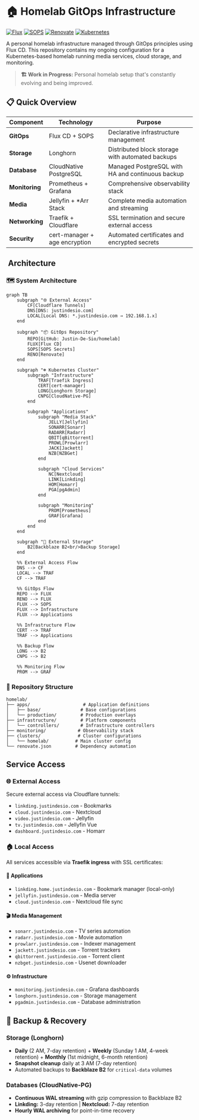 # 🏠 Homelab GitOps Infrastructure

[![Flux](https://img.shields.io/badge/GitOps-Flux-5C7CFA.svg)](https://fluxcd.io/)
[![SOPS](https://img.shields.io/badge/Secrets-SOPS-orange.svg)](https://github.com/mozilla/sops)
[![Renovate](https://img.shields.io/badge/Dependencies-Renovate-1f8ceb.svg)](https://renovatebot.com/)
[![Kubernetes](https://img.shields.io/badge/Platform-Kubernetes-326CE5.svg)](https://kubernetes.io/)

A personal homelab infrastructure managed through GitOps principles using Flux CD. This repository contains my ongoing configuration for a Kubernetes-based homelab running media services, cloud storage, and monitoring.

> **🏗️ Work in Progress:** Personal homelab setup that's constantly evolving and being improved.

## 📋 Quick Overview

| **Component** | **Technology** | **Purpose** |
|---------------|----------------|-------------|
| **GitOps** | Flux CD + SOPS | Declarative infrastructure management |
| **Storage** | Longhorn | Distributed block storage with automated backups |
| **Database** | CloudNative PostgreSQL | Managed PostgreSQL with HA and continuous backup |
| **Monitoring** | Prometheus + Grafana | Comprehensive observability stack |
| **Media** | Jellyfin + *Arr Stack | Complete media automation and streaming |
| **Networking** | Traefik + Cloudflare | SSL termination and secure external access |
| **Security** | cert-manager + age encryption | Automated certificates and encrypted secrets |

## ️ Architecture

### 🗺️ System Architecture

```mermaid
graph TB
    subgraph "🌐 External Access"
        CF[Cloudflare Tunnels]
        DNS[DNS: justindesio.com]
        LOCAL[Local DNS: *.justindesio.com → 192.168.1.x]
    end
    
    subgraph "📦 GitOps Repository"
        REPO[GitHub: Justin-De-Sio/homelab]
        FLUX[Flux CD]
        SOPS[SOPS Secrets]
        RENO[Renovate]
    end
    
    subgraph "☸️ Kubernetes Cluster"
        subgraph "Infrastructure"
            TRAF[Traefik Ingress]
            CERT[cert-manager]
            LONG[Longhorn Storage]
            CNPG[CloudNative-PG]
        end
        
        subgraph "Applications"
            subgraph "Media Stack"
                JELLY[Jellyfin]
                SONARR[Sonarr]
                RADARR[Radarr]
                QBIT[qBittorrent]
                PROWL[Prowlarr]
                JACK[Jackett]
                NZB[NZBGet]
            end
            
            subgraph "Cloud Services"
                NC[Nextcloud]
                LINK[Linkding]
                HOM[Homarr]
                PGA[pgAdmin]
            end
            
            subgraph "Monitoring"
                PROM[Prometheus]
                GRAF[Grafana]
            end
        end
    end
    
    subgraph "💾 External Storage"
        B2[Backblaze B2<br/>Backup Storage]
    end
    
    %% External Access Flow
    DNS --> CF
    LOCAL --> TRAF
    CF --> TRAF
    
    %% GitOps Flow
    REPO --> FLUX
    RENO --> FLUX
    FLUX --> SOPS
    FLUX --> Infrastructure
    FLUX --> Applications
    
    %% Infrastructure Flow
    CERT --> TRAF
    TRAF --> Applications
    
    %% Backup Flow
    LONG --> B2
    CNPG --> B2
    
    %% Monitoring Flow
    PROM --> GRAF
```

### 📁 Repository Structure
```
homelab/
├── apps/                    # Application definitions
│   ├── base/               # Base configurations
│   └── production/         # Production overlays
├── infrastructure/         # Platform components
│   └── controllers/        # Infrastructure controllers
├── monitoring/            # Observability stack
├── clusters/              # Cluster configurations
│   └── homelab/          # Main cluster config
└── renovate.json         # Dependency automation
```

## Service Access
### 🌐 External Access
Secure external access via Cloudflare tunnels:
- `linkding.justindesio.com` - Bookmarks
- `cloud.justindesio.com` - Nextcloud  
- `video.justindesio.com` - Jellyfin
- `tv.justindesio.com` - Jellyfin Vue
- `dashboard.justindesio.com` - Homarr

### 🏠 Local Access

All services accessible via **Traefik ingress** with SSL certificates:

#### 📱 Applications
- `linkding.home.justindesio.com` - Bookmark manager (local-only)
- `jellyfin.justindesio.com` - Media server
- `cloud.justindesio.com` - Nextcloud file sync

#### 🎬 Media Management
- `sonarr.justindesio.com` - TV series automation
- `radarr.justindesio.com` - Movie automation  
- `prowlarr.justindesio.com` - Indexer management
- `jackett.justindesio.com` - Torrent trackers
- `qbittorrent.justindesio.com` - Torrent client
- `nzbget.justindesio.com` - Usenet downloader

#### ⚙️ Infrastructure
- `monitoring.justindesio.com` - Grafana dashboards
- `longhorn.justindesio.com` - Storage management
- `pgadmin.justindesio.com` - Database administration

## 🔄 Backup & Recovery

### **Storage (Longhorn)**
- **Daily** (2 AM, 7-day retention) + **Weekly** (Sunday 1 AM, 4-week retention) + **Monthly** (1st midnight, 6-month retention)
- **Snapshot cleanup** daily at 3 AM (7-day retention)
- Automated backups to **Backblaze B2** for `critical-data` volumes

### **Databases (CloudNative-PG)**
- **Continuous WAL streaming** with gzip compression to Backblaze B2
- **Linkding:** 3-day retention | **Nextcloud:** 7-day retention
- **Hourly WAL archiving** for point-in-time recovery